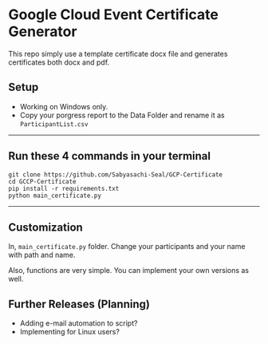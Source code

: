 # Google Cloud Event Certificate Generator

This repo simply use a template certificate docx file and generates certificates
both docx and pdf.

## Setup
- Working on Windows only.
- Copy your porgress report to the Data Folder and rename it as `ParticipantList.csv`

---
## Run these 4 commands in your terminal

```
git clone https://github.com/Sabyasachi-Seal/GCP-Certificate
cd GCCP-Certificate
pip install -r requirements.txt
python main_certificate.py
```
---
## Customization

In, `main_certificate.py` folder. Change your participants and your name with path and name.

Also, functions are very simple. You can implement your own versions as well.

## Further Releases (Planning)
- Adding e-mail automation to script?
- Implementing for Linux users?

<h2></h2>

